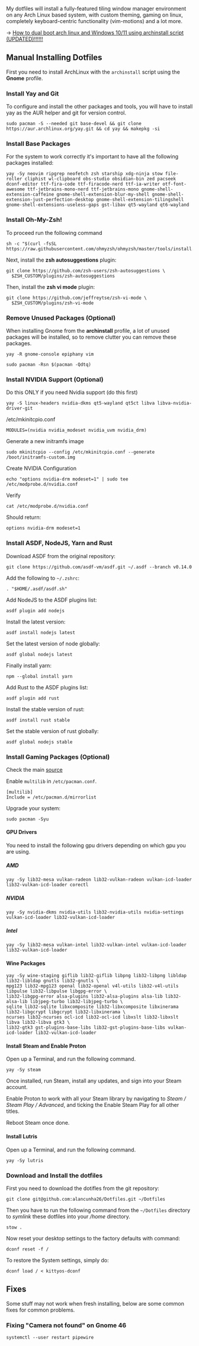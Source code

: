 
My dotfiles will install a fully-featured tiling window manager environment on any Arch Linux based system, with custom theming, gaming on linux, completely keyboard-centric functionality (vim-motions) and a lot more.

-> [How to dual boot arch linux and Windows 10/11 using archinstall script (UPDATED)!!!!!!](https://www.youtube.com/watch?v=Np6k3Pilz-I)

## Manual Installing Dotfiles

First you need to install ArchLinux with the `archinstall` script using the **Gnome** profile.

### Install Yay and Git

To configure and install the other packages and tools, you will have to install yay as the AUR helper and git for version control.

```shell
sudo pacman -S --needed git base-devel && git clone https://aur.archlinux.org/yay.git && cd yay && makepkg -si
```

### Install Base Packages

For the system to work correctly it's important to have all the following packages installed:

```shell
yay -Sy neovim ripgrep neofetch zsh starship xdg-ninja stow file-roller cliphist wl-clipboard obs-studio obsidian-bin zed pacseek dconf-editor ttf-fira-code ttf-firacode-nerd ttf-ia-writer otf-font-awesome ttf-jetbrains-mono-nerd ttf-jetbrains-mono gnome-shell-extension-caffeine gnome-shell-extension-blur-my-shell gnome-shell-extension-just-perfection-desktop gnome-shell-extension-tilingshell gnome-shell-extensions-useless-gaps gst-libav qt5-wayland qt6-wayland
```

### Install Oh-My-Zsh!

To proceed run the following command

```shell
sh -c "$(curl -fsSL https://raw.githubusercontent.com/ohmyzsh/ohmyzsh/master/tools/install.sh)"
```

Next, install the **zsh autosuggestions** plugin:

```shell
git clone https://github.com/zsh-users/zsh-autosuggestions \
  $ZSH_CUSTOM/plugins/zsh-autosuggestions
```

Then, install the **zsh vi mode** plugin:

```shell
git clone https://github.com/jeffreytse/zsh-vi-mode \
  $ZSH_CUSTOM/plugins/zsh-vi-mode
```

### Remove Unused Packages (Optional)

When installing Gnome from the **archinstall** profile, a lot of unused packages will be installed, so to remove clutter you can remove these packages.

```shell
yay -R gnome-console epiphany vim
```

```shell
sudo pacman -Rsn $(pacman -Qdtq)
```

### Install NVIDIA Support (Optional)

Do this ONLY if you need Nvidia support (do this first)

```shell
yay -S linux-headers nvidia-dkms qt5-wayland qt5ct libva libva-nvidia-driver-git
```

/etc/mkinitcpio.conf

```shell
MODULES=(nvidia nvidia_modeset nvidia_uvm nvidia_drm)
```

Generate a new initramfs image

```shell
sudo mkinitcpio --config /etc/mkinitcpio.conf --generate /boot/initramfs-custom.img
```

Create NVIDIA Configuration

```shell
echo "options nvidia-drm modeset=1" | sudo tee /etc/modprobe.d/nvidia.conf
```

Verify

```shell
cat /etc/modprobe.d/nvidia.conf
```

Should return:

```shell
options nvidia-drm modeset=1
```

### Install ASDF, NodeJS, Yarn and Rust

Download ASDF from the original repository:

```shell
git clone https://github.com/asdf-vm/asdf.git ~/.asdf --branch v0.14.0
```

Add the following to `~/.zshrc`:

```shell
. "$HOME/.asdf/asdf.sh"
```

Add NodeJS to the ASDF plugins list:

```shell
asdf plugin add nodejs
```

Install the latest version:

```shell
asdf install nodejs latest
```

Set the latest version of node globally:

```shell
asdf global nodejs latest
```

Finally install yarn:

```shell
npm --global install yarn
```

Add Rust to the ASDF plugins list:

```shell
asdf plugin add rust
```

Install the stable version of rust:

```shell
asdf install rust stable
```

Set the stable version of rust globally:

```shell
asdf global nodejs stable
```

### Install Gaming Packages (Optional)

Check the main [source](https://www.reddit.com/r/linux_gaming/comments/knu89x/how_to_set_up_arch_linux_for_gaming_nvidia_intel/)

Enable `multilib` in `/etc/pacman.conf`.

```
[multilib]
Include = /etc/pacman.d/mirrorlist
```

Upgrade your system:

```shell
sudo pacman -Syu
```

#### GPU Drivers

You need to install the following gpu drivers depending on which gpu you are using.

##### AMD

```shell
yay -Sy lib32-mesa vulkan-radeon lib32-vulkan-radeon vulkan-icd-loader lib32-vulkan-icd-loader corectl
```

##### NVIDIA

```shell
yay -Sy nvidia-dkms nvidia-utils lib32-nvidia-utils nvidia-settings vulkan-icd-loader lib32-vulkan-icd-loader
```

##### Intel

```shell
yay -Sy lib32-mesa vulkan-intel lib32-vulkan-intel vulkan-icd-loader lib32-vulkan-icd-loader
```

#### Wine Packages

```shell
yay -Sy wine-staging giflib lib32-giflib libpng lib32-libpng libldap lib32-libldap gnutls lib32-gnutls \
mpg123 lib32-mpg123 openal lib32-openal v4l-utils lib32-v4l-utils libpulse lib32-libpulse libgpg-error \
lib32-libgpg-error alsa-plugins lib32-alsa-plugins alsa-lib lib32-alsa-lib libjpeg-turbo lib32-libjpeg-turbo \
sqlite lib32-sqlite libxcomposite lib32-libxcomposite libxinerama lib32-libgcrypt libgcrypt lib32-libxinerama \
ncurses lib32-ncurses ocl-icd lib32-ocl-icd libxslt lib32-libxslt libva lib32-libva gtk3 \
lib32-gtk3 gst-plugins-base-libs lib32-gst-plugins-base-libs vulkan-icd-loader lib32-vulkan-icd-loader
```

#### Install Steam and Enable Proton

Open up a Terminal, and run the following command.

```shell
yay -Sy steam
```

Once installed, run Steam, install any updates, and sign into your Steam account.

Enable Proton to work with all your Steam library by navigating to _Steam / Steam Play / Advanced_, and ticking the Enable Steam Play for all other titles.

Reboot Steam once done.

#### Install Lutris

Open up a Terminal, and run the following command.

```shell
yay -Sy lutris
```

### Download and Install the dotfiles

First you need to download the dotifles from the git repository:

```shell
git clone git@github.com:alancunha26/Dotfiles.git ~/Dotfiles
```

Then you have to run the following command from the `~/Dotfiles` directory to _symlink_ these dotfiles into your _/home_ directory.

```shell
stow .
```

Now reset your desktop settings to the factory defaults with command:

```shell
dconf reset -f /
```

To restore the System settings, simply do:

```shell
dconf load / < kittyos-dconf
```

## Fixes

Some stuff may not work when fresh installing, below are some common fixes for common problems.

### Fixing "Camera not found" on Gnome 46

```shell
systemctl --user restart pipewire
```

